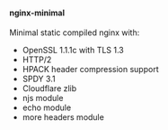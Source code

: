 #### nginx-minimal ####

Minimal static compiled nginx with:

* OpenSSL 1.1.1c with TLS 1.3
* HTTP/2
* HPACK header compression support
* SPDY 3.1
* Cloudflare zlib
* njs module
* echo module
* more headers module
